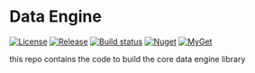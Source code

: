 # Data Engine

[![License](https://img.shields.io/badge/License-NoRealm-green?style=flat-square)](https://github.com/phiplatform/data-engine/blob/main/LICENSE)
[![Release](https://img.shields.io/github/v/release/phiplatform/data-engine?style=flat-square)](https://github.com/phiplatform/data-engine/releases/latest)
[![Build status](https://img.shields.io/travis/phiplatform/data-engine?style=flat-square)](#)
[![Nuget](https://img.shields.io/nuget/v/NoRealm.Phi.DataEngine.Abstractions?style=flat-square)](https://www.nuget.org/packages/NoRealm.Phi.DataEngine.Abstractions/)
[![MyGet](https://img.shields.io/myget/phi/v/NoRealm.Phi.DataEngine.Abstractions?label=myget&style=flat-square)](https://www.myget.org/feed/phi/package/nuget/NoRealm.Phi.DataEngine.Abstractions)

this repo contains the code to build the core data engine library
